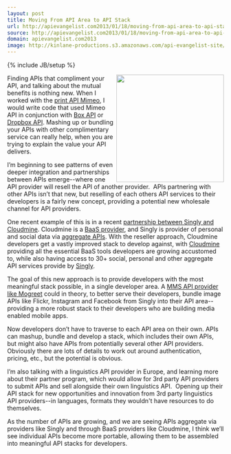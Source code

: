 ```yaml
---
layout: post
title: Moving From API Area to API Stack
url: http://apievangelist.com2013/01/18/moving-from-api-area-to-api-stack/
source: http://apievangelist.com2013/01/18/moving-from-api-area-to-api-stack/
domain: apievangelist.com2013
image: http://kinlane-productions.s3.amazonaws.com/api-evangelist-site/blog/API-Stack-Colored.png
---
```

{% include JB/setup %}
<p><img src="https://s3.amazonaws.com/kinlane-productions/api-stack/API-Stack-Colored.png" alt="" width="250" align="right" /></p>
<p>Finding APIs that compliment your API, and talking about the mutual benefits is nothing new.  When I worked with the <a href="http://mimeo.com">print API Mimeo</a>, I would write code that used Mimeo API in conjunction with <a title="Box API" href="http://developer.mimeo.com/blog/blog_detail.php?ID=91">Box API</a> or <a href="http://developer.mimeo.com/blog/blog_detail.php?ID=223">Dropbox API</a>.  Mashing up or bundling your APIs with other complimentary service can really help, when you are trying to explain the value your API delivers.</p>
<p>I&rsquo;m beginning to see patterns of even deeper integration and partnerships between APIs emerge--where one API provider will resell the API of another provider. &nbsp;APIs partnering with other APIs isn&rsquo;t that new, but reselling of each others API services to their developers is a fairly new concept, providing a potential new wholesale channel for API providers.</p>
<p>One recent example of this is in a recent <a title="partnership between Singly and Cloudmine" href="http://blog.singly.com/2012/11/12/teaming-up-with-cloudmine-for-backend-superpowers/">partnership between Singly and Cloudmine</a>.  Cloudmine is a <a title="BaaS Provider" href="/trends/baas.php">BaaS provider</a>, and Singly is provider of personal and social data via <a title="aggregate APIs" href="/trends/aggregation.php">aggregate APIs</a>. With the reseller approach, Cloudmine developers get a vastly improved stack to develop against, with <a href="https://cloudmine.me/">Cloudmine</a> providing all the essential BaaS tools developers are growing accustomed to, while also having access to 30+ social, personal and other aggregate API services provide by <a title="Singly" href="http://singly.com">Singly</a>.</p>
<p>The goal of this new approach is to provide developers with the most meaningful stack possible, in a single developer area.   A <a href="http://www.mogreet.com/">MMS API provider like Mogreet</a> could in theory, to better serve their developers, bundle image APIs like Flickr, Instagram and Facebook from Singly into their API area--providing a more robust stack to their developers who are building media enabled mobile apps.</p>
<p>Now developers don&rsquo;t have to traverse to each API area on their own.  APIs can mashup, bundle and develop a stack, which includes their own APIs, but might also have APIs from potentially several other API providers. &nbsp; Obviously there are lots of details to work out around authentication, pricing, etc., but the potential is obvious.</p>
<p>I&rsquo;m also talking with a linguistics API provider in Europe, and learning more about their partner program, which would allow for 3rd party API providers to submit APIs and sell alongside their own linguistics API. &nbsp;Opening up their API stack for new opportunities and innovation from 3rd party linguistics API providers--in languages, formats they wouldn't have resources to do themselves.</p>
<p>As the number of APIs are growing, and we are seeing APIs aggregate via providers like Singly and through BaaS providers like Cloudmine, I think we&rsquo;ll see individual APIs become more portable, allowing them to be assembled into meaningful API stacks for developers. &nbsp;</p>
